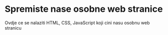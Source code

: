 # Spremiste nase osobne web stranice

Ovdje ce se nalaziti HTML, CSS, JavaScript koji cini nasu osobnu web stranicu